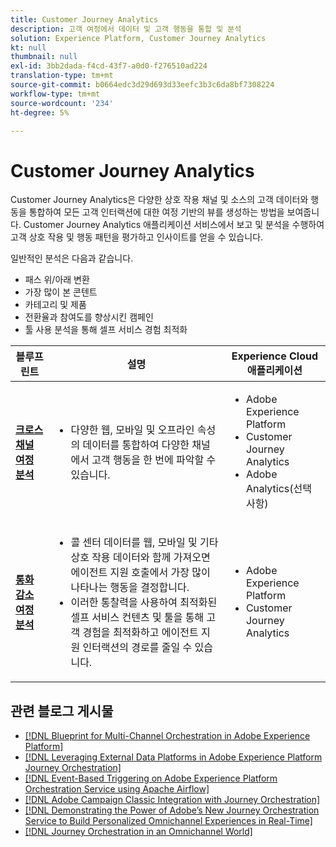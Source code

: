 ```yaml
---
title: Customer Journey Analytics
description: 고객 여정에서 데이터 및 고객 행동을 통합 및 분석
solution: Experience Platform, Customer Journey Analytics
kt: null
thumbnail: null
exl-id: 3bb2dada-f4cd-43f7-a0d0-f276510ad224
translation-type: tm+mt
source-git-commit: b0664edc3d29d693d33eefc3b3c6da8bf7308224
workflow-type: tm+mt
source-wordcount: '234'
ht-degree: 5%

---
```


# Customer Journey Analytics

Customer Journey Analytics은 다양한 상호 작용 채널 및 소스의 고객 데이터와 행동을 통합하여 모든 고객 인터랙션에 대한 여정 기반의 뷰를 생성하는 방법을 보여줍니다. Customer Journey Analytics 애플리케이션 서비스에서 보고 및 분석을 수행하여 고객 상호 작용 및 행동 패턴을 평가하고 인사이트를 얻을 수 있습니다.

일반적인 분석은 다음과 같습니다.

* 패스 위/아래 변환
* 가장 많이 본 콘텐트
* 카테고리 및 제품
* 전환율과 참여도를 향상시킨 캠페인
* 툴 사용 분석을 통해 셀프 서비스 경험 최적화

| 블루프린트 | 설명 | Experience Cloud 애플리케이션 |
|---|---|---|
| **[크로스 채널 여정 분석](digital-behavioral-data-consolidation.md)** | <ul><li>다양한 웹, 모바일 및 오프라인 속성의 데이터를 통합하여 다양한 채널에서 고객 행동을 한 번에 파악할 수 있습니다.</li></ul> | <ul><li>Adobe Experience Platform</li><li>Customer Journey Analytics</li><li>Adobe Analytics(선택 사항)</li></ul> |
| **[통화 감소 여정 분석](call-deflect.md)** | <ul><li>콜 센터 데이터를 웹, 모바일 및 기타 상호 작용 데이터와 함께 가져오면 에이전트 지원 호출에서 가장 많이 나타나는 행동을 결정합니다.</li><li>이러한 통찰력을 사용하여 최적화된 셀프 서비스 컨텐츠 및 툴을 통해 고객 경험을 최적화하고 에이전트 지원 인터랙션의 경로를 줄일 수 있습니다.  </li></ul> | <ul><li>Adobe Experience Platform</li><li>Customer Journey Analytics</li> |

## 관련 블로그 게시물

* [[!DNL Blueprint for Multi-Channel Orchestration in Adobe Experience Platform]](https://medium.com/adobetech/blueprint-for-multi-channel-orchestration-in-adobe-experience-platform-c68317e94184)
* [[!DNL Leveraging External Data Platforms in Adobe Experience Platform Journey Orchestration]](https://medium.com/adobetech/leveraging-external-data-platforms-in-adobe-experience-platform-journey-orchestration-54fc6134fe17)
* [[!DNL Event-Based Triggering on Adobe Experience Platform Orchestration Service using Apache Airflow]](https://medium.com/adobetech/event-based-triggering-on-adobe-experience-platform-orchestration-service-using-apache-airflow-8607b28251f1)
* [[!DNL Adobe Campaign Classic Integration with Journey Orchestration]](https://medium.com/adobetech/adobe-campaign-classic-integration-with-journey-orchestration-ae577653281)
* [[!DNL Demonstrating the Power of Adobe’s New Journey Orchestration Service to Build Personalized Omnichannel Experiences in Real-Time]](https://medium.com/adobetech/demonstrating-the-power-of-adobes-new-journey-orchestration-service-to-build-personalized-aa60d88cd34)
* [[!DNL Journey Orchestration in an Omnichannel World]](https://medium.com/adobetech/journey-orchestration-in-an-omnichannel-world-3a2d32d556d9)
